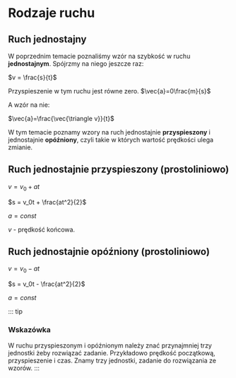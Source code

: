 # Rodzaje ruchu

## Ruch jednostajny

W poprzednim temacie poznaliśmy wzór na szybkość w ruchu **jednostajnym**. Spójrzmy na niego jeszcze raz:

$v = \frac{s}{t}$

Przyspieszenie w tym ruchu jest równe zero. $\vec{a}=0\frac{m}{s}$

A wzór na nie:

$\vec{a}=\frac{\vec{\triangle v}}{t}$

W tym temacie poznamy wzory na ruch jednostajnie **przyspieszony** i jednostajnie **opóźniony**, czyli takie w których wartość prędkości ulega zmianie.

## Ruch jednostajnie przyspieszony (prostoliniowo)

$v=v_0 + at$

$s = v_0t + \frac{at^2}{2}$

$a=const$

$v$ - prędkość końcowa.

## Ruch jednostajnie opóźniony (prostoliniowo)

$v=v_0 - at$

$s = v_0t - \frac{at^2}{2}$

$a=const$

::: tip

### Wskazówka

W ruchu przyspieszonym i opóźnionym należy znać przynajmniej trzy jednostki żeby rozwiązać zadanie. Przykładowo prędkość początkową, przyspieszenie i czas. Znamy trzy jednostki, zadanie do rozwiązania ze wzorów.
:::
